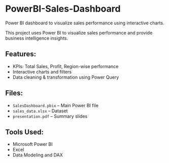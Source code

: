 # PowerBI-Sales-Dashboard
Power BI dashboard to visualize sales performance using interactive charts.

This project uses Power BI to visualize sales performance and provide business intelligence insights.

## Features:
- KPIs: Total Sales, Profit, Region-wise performance
- Interactive charts and filters
- Data cleaning & transformation using Power Query

## Files:
- `SalesDashboard.pbix` – Main Power BI file
- `sales_data.xlsx` – Dataset
- `presentation.pdf` – Summary slides

## Tools Used:
- Microsoft Power BI
- Excel
- Data Modeling and DAX

